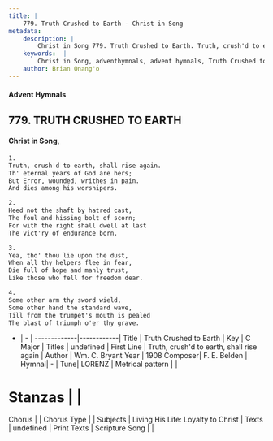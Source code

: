 ```yaml
---
title: |
    779. Truth Crushed to Earth - Christ in Song
metadata:
    description: |
        Christ in Song 779. Truth Crushed to Earth. Truth, crush'd to earth, shall rise again. Th' eternal years of God are hers;  But Error, wounded, writhes in pain. And dies among his worshipers.
    keywords:  |
        Christ in Song, adventhymnals, advent hymnals, Truth Crushed to Earth, Truth, crush'd to earth, shall rise again. 
    author: Brian Onang'o
---
```


#### Advent Hymnals
## 779. TRUTH CRUSHED TO EARTH
####  Christ in Song,

```txt
1.
Truth, crush'd to earth, shall rise again.
Th' eternal years of God are hers; 
But Error, wounded, writhes in pain.
And dies among his worshipers.

2.
Heed not the shaft by hatred cast,
The foul and hissing bolt of scorn;
For with the right shall dwell at last
The vict'ry of endurance born.  

3.
Yea, tho' thou lie upon the dust,
When all thy helpers flee in fear,
Die full of hope and manly trust,
Like those who fell for freedom dear.

4.
Some other arm thy sword wield,
Some other hand the standard wave,
Till from the trumpet's mouth is pealed
The blast of triumph o'er thy grave.

```

- |   -  |
-------------|------------|
Title | Truth Crushed to Earth |
Key | C Major |
Titles | undefined |
First Line | Truth, crush'd to earth, shall rise again |
Author | Wm. C. Bryant
Year | 1908
Composer| F. E. Belden |
Hymnal|  - |
Tune| LORENZ |
Metrical pattern | |
# Stanzas |  |
Chorus |  |
Chorus Type |  |
Subjects | Living His Life: Loyalty to Christ |
Texts | undefined |
Print Texts | 
Scripture Song |  |
    
